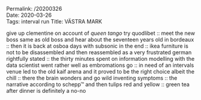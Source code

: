 Permalink: /20200326  
Date: 2020-03-26  
Tags: interval run 
Title: VÄSTRA MARK  
  
give up clementine on account of _queen tango_ try quodlibet :: meet the new boss same as old boss and hear about the seventeen years old in bordeaux :: then it is back at osboa days with subsonic in the end :: ikea furniture is not to be disassembled and then reassembled as a very frustrated german rightfully stated :: the thirty minutes spent on information modelling with the data scientist went rather well as embromations go :: in need of an intervals venue led to the old kaif arena and it proved to be the right choice albeit the chill :: there the brain wonders and go wild inventing symptoms :: the narrative according to schepp™ and then tulips red and yellow :: green tea after dinner is definitely a no-no